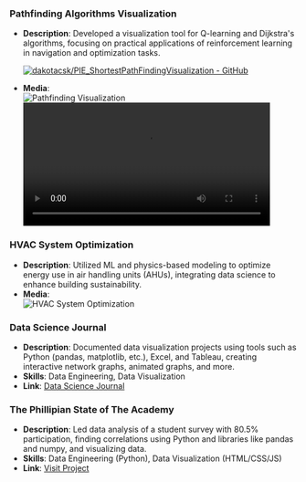 ### Pathfinding Algorithms Visualization

- **Description**: Developed a visualization tool for Q-learning and Dijkstra's algorithms, focusing on practical applications of reinforcement learning in navigation and optimization tasks.

  [![dakotacsk/PIE_ShortestPathFindingVisualization - GitHub](https://gh-card.dev/repos/dakotacsk/PIE_ShortestPathFindingVisualization.svg)](https://github.com/dakotacsk/PIE_ShortestPathFindingVisualization)

- **Media**:  
  ![Pathfinding Visualization](https://github.com/user-attachments/assets/f37a42de-7bda-4faf-a37d-b6bd30b5ae05)  
  <video controls width="90%">
  <source src="https://github.com/user-attachments/assets/eee799e9-69fc-42b2-ad1a-4c993831e3a3" type="video/mp4">
  Your browser does not support the video tag.
  </video>

### HVAC System Optimization

- **Description**: Utilized ML and physics-based modeling to optimize energy use in air handling units (AHUs), integrating data science to enhance building sustainability.
- **Media**:  
  ![HVAC System Optimization](https://github.com/user-attachments/assets/8196fad9-e416-4bc8-8190-9327724c33e2)

### Data Science Journal

- **Description**: Documented data visualization projects using tools such as Python (pandas, matplotlib, etc.), Excel, and Tableau, creating interactive network graphs, animated graphs, and more.
- **Skills**: Data Engineering, Data Visualization
- **Link**: [Data Science Journal](../personal_portfolio/dataviz.html)

### The Phillipian State of The Academy

- **Description**: Led data analysis of a student survey with 80.5% participation, finding correlations using Python and libraries like pandas and numpy, and visualizing data.
- **Skills**: Data Engineering (Python), Data Visualization (HTML/CSS/JS)
- **Link**: [Visit Project](https://phillipian.github.io/SOTA-2022/)
